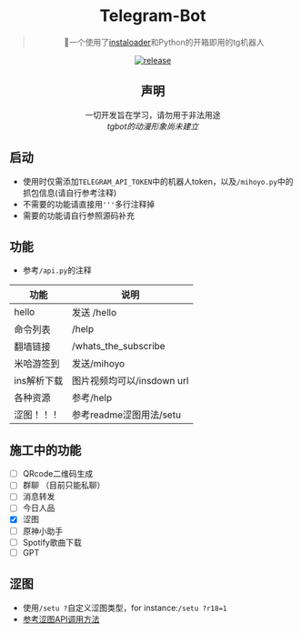 

<div align="center">
  
# Telegram-Bot
> 🤖一个使用了<a href="https://github.com/instaloader/instaloader">instaloader</a>和Python的开箱即用的tg机器人

  <p align="center">
  <a href="https://github.com/BlingCc233/tgbot/releases">
    <img src="https://img.shields.io/github/v/release/BlingCc233/tgbot?color=blueviolet&include_prereleases&style=for-the-badge" alt="release">
  </a>
</p>

## 声明
一切开发旨在学习，请勿用于非法用途
  <br/>
_tgbot的动漫形象尚未建立_
</div>

## 启动
- 使用时仅需添加`TELEGRAM_API_TOKEN`中的机器人token，以及`/mihoyo.py`中的抓包信息(请自行参考注释)
- 不需要的功能请直接用`'''`多行注释掉
- 需要的功能请自行参照源码补充
## 功能
- 参考`/api.py`的注释

| 功能        | 说明                       |
| ---------- | ------------------------- |
| hello      | 发送 /hello                 |
| 命令列表     | /help                     |
| 翻墙链接   | /whats_the_subscribe       |
| 米哈游签到     | 发送/mihoyo                  |
| ins解析下载        | 图片视频均可以/insdown url |
| 各种资源     | 参考/help      |
| 涩图！！！   | 参考readme涩图用法/setu  |

## 施工中的功能
- [ ] QRcode二维码生成
- [ ] 群聊 （目前只能私聊）
- [ ] 消息转发
- [ ] 今日人品
- [X] 涩图
- [ ] 原神小助手
- [ ] Spotify歌曲下载
- [ ] GPT

## 涩图
- 使用`/setu ?`自定义涩图类型，for instance:`/setu ?r18=1`
- <a href="https://api.lolicon.app/#/">参考涩图API调用方法</a>
